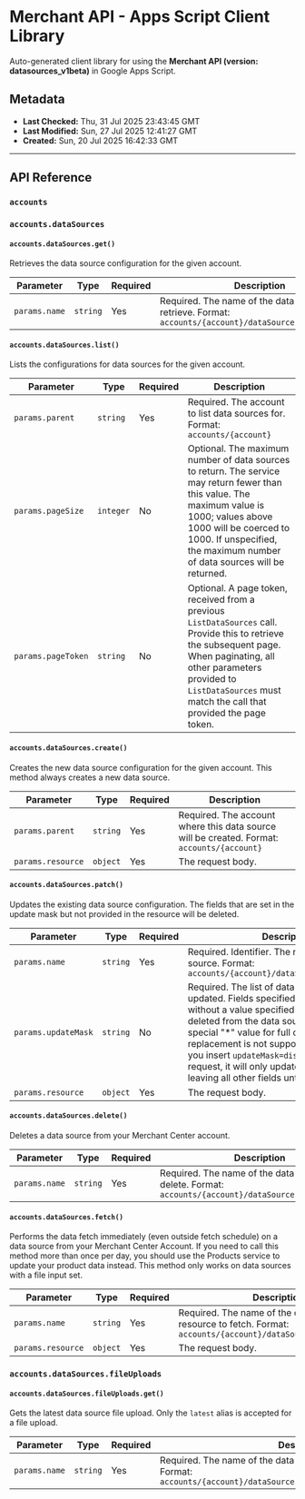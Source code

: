# Merchant API - Apps Script Client Library

Auto-generated client library for using the **Merchant API (version: datasources_v1beta)** in Google Apps Script.

## Metadata

- **Last Checked:** Thu, 31 Jul 2025 23:43:45 GMT
- **Last Modified:** Sun, 27 Jul 2025 12:41:27 GMT
- **Created:** Sun, 20 Jul 2025 16:42:33 GMT



---

## API Reference

### `accounts`

### `accounts.dataSources`

#### `accounts.dataSources.get()`

Retrieves the data source configuration for the given account.

| Parameter | Type | Required | Description |
|---|---|---|---|
| `params.name` | `string` | Yes | Required. The name of the data source to retrieve. Format: `accounts/{account}/dataSources/{datasource}` |

#### `accounts.dataSources.list()`

Lists the configurations for data sources for the given account.

| Parameter | Type | Required | Description |
|---|---|---|---|
| `params.parent` | `string` | Yes | Required. The account to list data sources for. Format: `accounts/{account}` |
| `params.pageSize` | `integer` | No | Optional. The maximum number of data sources to return. The service may return fewer than this value. The maximum value is 1000; values above 1000 will be coerced to 1000. If unspecified, the maximum number of data sources will be returned. |
| `params.pageToken` | `string` | No | Optional. A page token, received from a previous `ListDataSources` call. Provide this to retrieve the subsequent page. When paginating, all other parameters provided to `ListDataSources` must match the call that provided the page token. |

#### `accounts.dataSources.create()`

Creates the new data source configuration for the given account. This method always creates a new data source.

| Parameter | Type | Required | Description |
|---|---|---|---|
| `params.parent` | `string` | Yes | Required. The account where this data source will be created. Format: `accounts/{account}` |
| `params.resource` | `object` | Yes | The request body. |

#### `accounts.dataSources.patch()`

Updates the existing data source configuration. The fields that are set in the update mask but not provided in the resource will be deleted.

| Parameter | Type | Required | Description |
|---|---|---|---|
| `params.name` | `string` | Yes | Required. Identifier. The name of the data source. Format: `accounts/{account}/dataSources/{datasource}` |
| `params.updateMask` | `string` | No | Required. The list of data source fields to be updated. Fields specified in the update mask without a value specified in the body will be deleted from the data source. Providing special "*" value for full data source replacement is not supported. For example, If you insert `updateMask=displayName` in the request, it will only update the `displayName` leaving all other fields untouched. |
| `params.resource` | `object` | Yes | The request body. |

#### `accounts.dataSources.delete()`

Deletes a data source from your Merchant Center account.

| Parameter | Type | Required | Description |
|---|---|---|---|
| `params.name` | `string` | Yes | Required. The name of the data source to delete. Format: `accounts/{account}/dataSources/{datasource}` |

#### `accounts.dataSources.fetch()`

Performs the data fetch immediately (even outside fetch schedule) on a data source from your Merchant Center Account. If you need to call this method more than once per day, you should use the Products service to update your product data instead. This method only works on data sources with a file input set.

| Parameter | Type | Required | Description |
|---|---|---|---|
| `params.name` | `string` | Yes | Required. The name of the data source resource to fetch. Format: `accounts/{account}/dataSources/{datasource}` |
| `params.resource` | `object` | Yes | The request body. |

### `accounts.dataSources.fileUploads`

#### `accounts.dataSources.fileUploads.get()`

Gets the latest data source file upload. Only the `latest` alias is accepted for a file upload.

| Parameter | Type | Required | Description |
|---|---|---|---|
| `params.name` | `string` | Yes | Required. The name of the data source file upload to retrieve. Format: `accounts/{account}/dataSources/{datasource}/fileUploads/latest` |